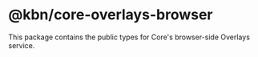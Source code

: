 # @kbn/core-overlays-browser

This package contains the public types for Core's browser-side Overlays service.
